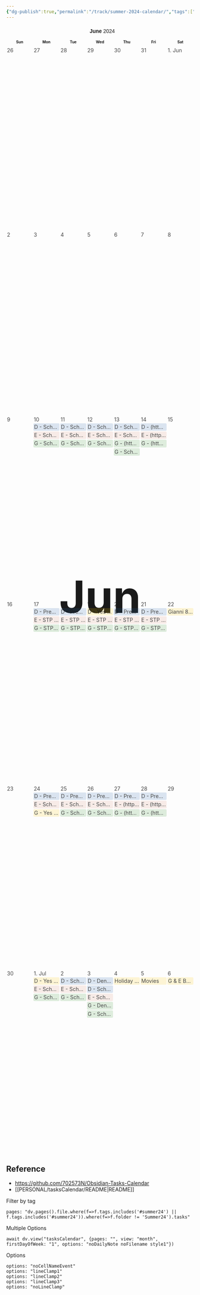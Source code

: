 ```yaml
---
{"dg-publish":true,"permalink":"/track/summer-2024-calendar/","tags":["tracking"],"noteIcon":"","created":"2024-06-10T07:12:00","updated":"2024-05-27 7:03:03 am"}
---
```


<style scope=" ">.tasksCalendar span {
	display: contents;
}
.tasksCalendar .buttons {
	cursor: default;
	width: 100%;
	height: 30px;
	display: flex;
	flex-wrap: nowrap;
	flex-direction: row;
	margin-bottom: 4px;
}
.tasksCalendar[view='list'] button.listView,
.tasksCalendar[view='week'] button.weekView,
.tasksCalendar[view='month'] button.monthView,
.tasksCalendar.filter button.filter {
	background: var(--background-modifier-active-hover);
}
body:not(.is-mobile) .tasksCalendar button.listView:hover,
body:not(.is-mobile) .tasksCalendar button.weekView:hover,
body:not(.is-mobile) .tasksCalendar button.monthView:hover,
body:not(.is-mobile) .tasksCalendar button.previous:hover,
body:not(.is-mobile) .tasksCalendar button.next:hover,
body:not(.is-mobile) .tasksCalendar button.current:hover,
body:not(.is-mobile) .tasksCalendar button.filter:hover,
body:not(.is-mobile) .tasksCalendar button.statistic:hover {
	background: var(--background-modifier-hover);
}
.tasksCalendar[view='list'] button.listView svg,
.tasksCalendar[view='month'] button.monthView svg,
.tasksCalendar[view='week'] button.weekView svg,
.tasksCalendar.filter button.filter svg {
	stroke: var(--icon-color-active) !important;
}
.tasksCalendar button {
	background-color: transparent;
	display: inline-flex;
	align-items: center;
	justify-content: center;
	cursor: pointer;
	border-radius: 5px;
	color: var(--icon-color);
	height: 30px;
	box-shadow: none;
	border: 1px solid var(--nav-item-background-active);
	font-weight: normal;
	font-size: 14px;
	background: var(--background-secondary);
	padding: 4px 6px;
	outline: none;
	user-select: none;
	white-space: nowrap;
	flex: 0;
}
.tasksCalendar button:nth-child(2),
.tasksCalendar button:nth-child(3),
.tasksCalendar button:nth-child(6) {
	border-top-right-radius: 0;
	border-bottom-right-radius: 0;
	border-right: 0.5px solid var(--nav-item-background-active);
	margin-right: 0;
}
.tasksCalendar button:nth-child(3),
.tasksCalendar button:nth-child(4),
.tasksCalendar button:nth-child(7) {
	border-top-left-radius: 0;
	border-bottom-left-radius: 0;
	border-left: 0.5px solid var(--nav-item-background-active);
	margin-left: 0;
}
.tasksCalendar .current {
	margin: 0 4px;
	display: inline;
	overflow: hidden;
	text-overflow: ellipsis;
	white-space: nowrap;
	flex: 1;
}
.tasksCalendar .current span:first-child {
	font-weight: bold;
	color: var(--icon-color);
}
.tasksCalendar .current span:last-child {
	font-weight: normal;
	color: var(--icon-color-active);
}
.tasksCalendar button:nth-child(1) {
	margin-right: 4px;
}
.tasksCalendar button:nth-child(8) {
	margin-left: 4px;
}
.tasksCalendar svg {
	height: var(--icon-size);
	width: var(--icon-size);
	stroke-width: var(--icon-stroke);
}
.tasksCalendar .statisticPopup,
.tasksCalendar .weekViewContext {
	display: none;
	border-radius: 5px;
	font-size: 10px;
	border: 1px solid var(--nav-item-background-active);
	position: absolute;
	height: auto;
	width: 150px;
	width: auto;
	background: var(--icon-color);
	margin: 0 !important;
	list-style: none;
	padding: 2px !important;
	z-index: 99;
	box-shadow: 0px 0px 10px 0px var(--nav-item-background-active);
	background: var(--background-secondary);
}
.tasksCalendar .statisticPopup {
	right: 0;
}
.tasksCalendar .weekViewContext {
	left: 65px;
}
.tasksCalendar .statisticPopup:before,
.tasksCalendar .weekViewContext:before {
	content: "";
	width: 0px;
	height: 0px;
	-webkit-transform:rotate(360deg);
	border-style: solid;
	border-width: 0 10px 10px 10px;
	border-color: transparent transparent var(--background-secondary) transparent;
	position: absolute;
}
.tasksCalendar .statisticPopup:before {
	top: -10px;
	right: 5px;
}
.tasksCalendar .weekViewContext:before {
	top: -10px;
	left: 5px;
}
.tasksCalendar .statisticPopup.active,
.tasksCalendar .weekViewContext.active {
	display: block;
}
.tasksCalendar .statisticPopup li,
.tasksCalendar .weekViewContext li {
	display: flex;
	flex-direction: row;
	flex-wrap: nowrap;
	align-items: center;
	height: auto;
	font-size: 14px;
	list-style: none;
	color: var(--text-normal);
	padding: 5px 10px;
	border-radius: 5px;
	cursor: pointer;
}
.tasksCalendar .statisticPopup li.active,
.tasksCalendar .weekViewContext li.active {
	background: var(--background-modifier-active-hover);
	color: var(--icon-color-active) !important;
}
body:not(.is-mobile) .tasksCalendar .statisticPopup li:not(.active):hover,
body:not(.is-mobile) .tasksCalendar .weekViewContext li:not(.active):hover {
	background: var(--background-modifier-hover);
}
.tasksCalendar .statisticPopup li.break,
.tasksCalendar .weekViewContext li.break {
	height: 1px !important;
	background: var(--nav-item-background-active);
	margin: 2px 5px !important;
	border-radius: 0 !important;
	padding: 0 !important;
}
.tasksCalendar .statisticPopup > div,
.tasksCalendar .weekViewContext > div {
	height: 13px;
	margin: auto 0;
}
.tasksCalendar button.statistic {
	position: relative;
}
.tasksCalendar button.statistic svg {
	stroke: var(--icon-color);
}
.tasksCalendar button.statistic[data-percentage="100"]:after {
	display: none !important;
}
.tasksCalendar button.statistic:after {
	content: attr(data-remaining);
	position: absolute;
	height: 14px;
	width: 14px;
	top: -8px;
	right: -8px;
	border-radius: 50%;
	text-align: center;
	line-height: 14px;
	font-size: 9px;
	font-weight: bold;
	border: 1px solid var(--nav-item-background-active);
	overflow: hidden;
	color: var(--icon-color);
	background: var(--background-secondary);
}
.tasksCalendar .weekViewContext .liIcon {
	display: grid !important;
	height: 18px;
	width: 18px;
	margin-right: 5px;
	padding: 2px;
}
.tasksCalendar .weekViewContext .liIcon .box {
	background: var(--icon-color);
	z-index: 1;
	display: grid;
	overflow: hidden;
	margin: 0.5px;
	border-radius: 1px;
}
.tasksCalendar .weekViewContext li.active .liIcon .box {
	background: var(--icon-color-active) !important;
}
.tasksCalendar .grid {
	overflow: hidden;
	cursor: default;
	width: 100%;
	height: 75vH;
}
.tasksCalendar .list {
	overflow-x: hidden;
	overflow-y: auto;
	cursor: default;
	width: 100%;
	height: 75vH;
}
.tasksCalendar .cell {
	z-index: 1;
	display: grid;
	grid-template-rows: auto 1fr;
	grid-template-columns: 1fr;
	overflow: hidden;
	margin: 1px 0;
}
.tasksCalendar .cellContent {
	overflow-x: hidden;
	overflow-y: auto;
	align-content: start;
	padding: 1px 0;
}
.tasksCalendar .cellContent::-webkit-scrollbar {
	display: none;
}
.tasksCalendar .cellName {
	display: block;
	font-weight: normal;
	padding: 0 2px;
	color: var(--text-normal);
	flex-shrink: 0;
	flex-grow: 0;
	white-space: nowrap;
	text-overflow: ellipsis;
	overflow: hidden;
	text-align: left;
	margin: 0;
	font-size: 14px;
	opacity: 0.8;
}
body:not(.is-mobile) .tasksCalendar .cellName:hover {
	opacity: 1;
}
.tasksCalendar .task {
	overflow: hidden;
	padding: 1px;
	background: var(--task-background);
	border-radius: 3px;
	overflow: hidden;
	margin: 1px 1px 2px 1px;
	font-size: 14px;
	opacity: 0.8;
	display: block;
}
body.theme-dark .tasksCalendar .task { color: var(--light-task-text-color); }
body.theme-light .tasksCalendar .task { color: var(--dark-task-text-color); }
body.theme-dark .tasksCalendar .task .note { color: var(--light-task-text-color); }
body.theme-light .tasksCalendar .task .note { color: var(--dark-task-text-color); }
body:not(.is-mobile) .tasksCalendar .task:hover {
	opacity: 1;
}
.tasksCalendar .task.hide {
	opacity: 0.2;
}
.tasksCalendar .task .inner {
	overflow: hidden;
	text-overflow: ellipsis;
	display: -webkit-box;
	-webkit-line-clamp: 1;
	-webkit-box-orient: vertical;
	text-decoration: none;
	word-break: break-all !important;
	-webkit-hyphens: none !important;
	line-height: 1.3;
	text-decoration: none !important;
	border-radius: 3px;
	overflow: hidden;
}
.tasksCalendar a {
	text-decoration: none !important;
}
.tasksCalendar .task .note {
	display: block;
	width: 100%;
	font-size: 9px;
	background: var(--task-background);
	padding: 1px;
	text-overflow: ellipsis;
	overflow: hidden;
	white-space: nowrap;
}
.tasksCalendar .task .icon {
	display: inline;
	width: 18px;
	height: 18px;
	text-align: center;
	margin-right: 3px;
}
.tasksCalendar .task .description {
	display: inline;
	padding: 1px;
}
.tasksCalendar .task .description:before {
	display: inline;
	content: attr(data-relative);
	margin-right: 3px;
	border-radius: 3px;
	margin-right: 3px;
	padding: 0 3px;
	font-size: 9px;
	vertical-align: middle;
}
.tasksCalendar .task.overdue .description:before {
	color: white;
	background: #ff443a;
}
.tasksCalendar .task:not(.overdue) .description:before {
	display: none;
	background: black;
	color: white;
}
.tasksCalendar .task.dailyNote .description:before,
.tasksCalendar .task.done .description:before,
.tasksCalendar .task.cancelled .description:before {
	display: none !important;
}
.tasksCalendar .task.cancelled .note,
.tasksCalendar .task.done .note {
	background: var(--nav-item-background-active) !important;
	color: var(--text-faint) !important;
}
.tasksCalendar .task.cancelled .description,
.tasksCalendar .task.done .description {
	text-decoration: line-through !important;
	color: var(--text-faint) !important;
}
.tasksCalendar .task.cancelled,
.tasksCalendar .task.done {
	background: none !important;
}
.tasksCalendar .task.overdue .inner {
	background: repeating-linear-gradient(45deg, var(--task-background), var(--task-background) 5px, transparent 5px, transparent 10px) !important;
}


/* Today & Weekends */
.tasksCalendar .cell.today .cellName {
	font-weight: bold;
	color: var(--text-normal);
	opacity: 1;
}
.tasksCalendar .cell[data-weekday="0"].today .cellName {
	font-weight: bold;
	color: var(--icon-color-active);
	opacity: 1;
}
.tasksCalendar[view='month'] .cell.today {
	background: var(--background-modifier-active-hover) !important;
	border: 1px solid hsla(var(--interactive-accent-hsl), 0.25) !important;
	border-radius: 5px;
}
.tasksCalendar[view='week'] .cell.today {
	background: var(--background-modifier-active-hover) !important;
	border: 1px solid hsla(var(--interactive-accent-hsl), 0.25) !important;
}
.tasksCalendar .cell[data-weekday="0"] .cellName,
.tasksCalendar .gridHead[data-weekday="0"] {
	color: var(--icon-color-active);
}


/* Month View */
.tasksCalendar[view='month'] .grid {
	display: grid;
	gap: 4px;
	grid-template-rows: 20px 1fr !important;
	grid-template-columns: 1fr !important;
}
.tasksCalendar[view='month'] .gridHeads {
	display: grid;
	grid-template-columns: 20px 1fr 1fr 1fr 1fr 1fr 1fr 1fr !important;
	width: 100%;
	height: 20px;
	border: 1px solid var(--nav-item-background-active);
	border-radius: 5px;
}
.tasksCalendar[view='month'] .gridHead {
	display: inline;
	box-sizing: border-box;
	overflow: hidden;
	text-align: center;
	font-weight: bold;
	text-overflow: ellipsis;
	white-space: nowrap;
	margin: 0;
	font-size: 14px;
	height: 20px;
	line-height: 20px;
	font-size: 10px;
}
.tasksCalendar[view='month'] .wrappers {
	display: grid;
	grid-template-rows: repeat(6, calc(100% / 6));
	grid-template-columns: 1fr !important;
	min-height: 0;
	height: calc(100% - 20px);
	gap: 4px 4px;
}
.tasksCalendar[view='month'] .wrappers,
.tasksCalendar[view='week'] .grid {
	position: relative;
}
.tasksCalendar[view='month'] .wrappers:before,
.tasksCalendar[view='week'] .grid:before,
.tasksCalendar[view='list'] .list:before {
	z-index: 0;
	position: absolute;
	top: 50%;
	left: 50%;
	transform: translate(-50%, -50%);
	font-size: 120px;
	font-weight: bold;
	color: var(--background-modifier-active-hover);
}
.tasksCalendar[view='month'] .wrappers:before,
.tasksCalendar[view='list'] .list:before {
	content: attr(data-month);
}
.tasksCalendar[view='week'] .grid:before {
	content: attr(data-week);
}
.tasksCalendar[view='month'] .wrapper {
	z-index: 1;
	display: grid;
	grid-template-rows: 1fr !important;
	grid-template-columns: 22px 1fr 1fr 1fr 1fr 1fr 1fr 1fr !important;
	width: 100%;
	height: 100%;
	border: 1px solid var(--nav-item-background-active);
	border-radius: 5px;
	overflow: hidden;
}
.tasksCalendar[view='month'] .wrapperButton {
	display: flex;
	writing-mode: vertical-lr;
	transform: rotate(180deg);
	background: none;
	text-align: center;
	align-items: center;
	justify-content: center;
	font-size: 10px;
	font-weight: normal;
	color: var(--text-normal);
	color: var(--icon-color-active);
	cursor: pointer;
	width: 100%;
	overflow: hidden;
	/* background: var(--background-primary); */
	background: var(--background-secondary);
}
.tasksCalendar[view='month'] .wrapperButton:hover {
	background: var(--background-modifier-hover);
}
.tasksCalendar[view='month'] .cell {
	margin: 0;
}
.tasksCalendar[view='month'] .prevMonth,
.tasksCalendar[view='month'] .nextMonth {
	background: var(--background-secondary);
}


/* Week view */
.tasksCalendar[view='week'] .grid {
	display: grid;
	gap: 2px 4px;
}
.tasksCalendar[view='week'] .cell {
	border: 1px solid var(--nav-item-background-active);
	border-radius: 5px;
	overflow: hidden;
}


/* List View */
.tasksCalendar[view='list'] .list {
	border: 1px solid var(--nav-item-background-active);
	border-radius: 5px;
}
.tasksCalendar[view='list'] .list .task,
.tasksCalendar[view='list'] .list .task.done,
.tasksCalendar[view='list'] .list .task .note,
.tasksCalendar[view='list'] .list .task.done .note{
	background: transparent !important;
}
.tasksCalendar[view='list'] .list .task .inner {
	display: flex !important;
	flex-direction: row;
	flex-wrap: nowrap;
	padding: 0 10px;
	white-space: nowrap;
}
.tasksCalendar[view='list'] .list .task .note {
	display: inline-block;
	width: 150px;
	flex-shrink: 0;
	flex-grow: 0;
}
.tasksCalendar[view='list'] .list .task .description {
	width: 100%;
	flex-shrink: 1;
	flex-grow: 1;
}
.tasksCalendar[view='list'] .list .task.done .note,
.tasksCalendar[view='list'] .list .task.done .description,
.tasksCalendar[view='list'] .list .task.cancelled .note,
.tasksCalendar[view='list'] .list .task.cancelled .description {
	color: var(--text-faint) !important;
}
.tasksCalendar[view='list'] .list .task .note,
.tasksCalendar[view='list'] .list .task .description {
	color: var(--task-color) !important;
	line-clamp: 0 !important;
	white-space: nowrap !important;
	text-overflow: ellipsis;
	overflow: hidden;
	font-size: 14px;
}
.tasksCalendar summary::marker,
.tasksCalendar summary::-webkit-details-marker {
	display: none !important;
	content: "" !important;
}
.tasksCalendar[view='list'] details.today {
	background: var(--background-modifier-active-hover);
	border: 1px solid hsla(var(--interactive-accent-hsl), 0.25);
}
.tasksCalendar[view='list'] details.today summary {
	font-weight: bold;
	background: none;
}
.tasksCalendar[view='list'] details.today .content {
	margin: 3px;
}
.tasksCalendar[view='list'] details {
	display: block;
	margin: 5px;
	border-radius: 5px;
	overflow: hidden;
	/*background: var(--background-secondary);*/
	border: 1px solid var(--nav-item-background-active);
}
.tasksCalendar[view='list'] summary {
	background: var(--background-secondary);
	padding: 0 10px;
	border-radius: 5px;
}
.tasksCalendar[view='list'] summary span.weekNr {
	font-size: 11px;
	color: var(--text-faint);
}


/* Style classes */
.tasksCalendar[view='week'].style1 .grid, .iconStyle1 { grid-template-columns: repeat(4, 1fr); grid-template-rows: repeat(6, 1fr); }
.tasksCalendar[view='week'].style1 .grid .cell:nth-child(1), .iconStyle1 .box:nth-child(1) { grid-area: 1 / 1 / 3 / 3; }
.tasksCalendar[view='week'].style1 .grid .cell:nth-child(2), .iconStyle1 .box:nth-child(2) { grid-area: 3 / 1 / 5 / 3; }
.tasksCalendar[view='week'].style1 .grid .cell:nth-child(3), .iconStyle1 .box:nth-child(3) { grid-area: 5 / 1 / 7 / 3; }
.tasksCalendar[view='week'].style1 .grid .cell:nth-child(4), .iconStyle1 .box:nth-child(4) { grid-area: 1 / 3 / 3 / 5; }
.tasksCalendar[view='week'].style1 .grid .cell:nth-child(5), .iconStyle1 .box:nth-child(5) { grid-area: 3 / 3 / 5 / 5; }
.tasksCalendar[view='week'].style1 .grid .cell:nth-child(6), .iconStyle1 .box:nth-child(6) { grid-area: 5 / 3 / 6 / 5; }
.tasksCalendar[view='week'].style1 .grid .cell:nth-child(7), .iconStyle1 .box:nth-child(7) { grid-area: 6 / 3 / 7 / 5; }
.tasksCalendar[view='week'].style2 .grid, .iconStyle2 { grid-template-columns: repeat(4, 1fr); grid-template-rows: repeat(6, 1fr); }
.tasksCalendar[view='week'].style2 .grid .cell:nth-child(1), .iconStyle2 .box:nth-child(1)  { grid-area: 1 / 1 / 3 / 3; }
.tasksCalendar[view='week'].style2 .grid .cell:nth-child(3), .iconStyle2 .box:nth-child(3)  { grid-area: 3 / 1 / 5 / 3; }
.tasksCalendar[view='week'].style2 .grid .cell:nth-child(5), .iconStyle2 .box:nth-child(5)  { grid-area: 5 / 1 / 7 / 3; }
.tasksCalendar[view='week'].style2 .grid .cell:nth-child(2), .iconStyle2 .box:nth-child(2)  { grid-area: 1 / 3 / 3 / 5; }
.tasksCalendar[view='week'].style2 .grid .cell:nth-child(4), .iconStyle2 .box:nth-child(4)  { grid-area: 3 / 3 / 5 / 5; }
.tasksCalendar[view='week'].style2 .grid .cell:nth-child(6), .iconStyle2 .box:nth-child(6)  { grid-area: 5 / 3 / 6 / 5; }
.tasksCalendar[view='week'].style2 .grid .cell:nth-child(7), .iconStyle2 .box:nth-child(7)  { grid-area: 6 / 3 / 7 / 5; }
.tasksCalendar[view='week'].style3 .grid, .iconStyle3 { grid-template-rows: 1fr 1fr 1fr 1fr 1fr 1fr 1fr; grid-template-columns: 1fr; }
.tasksCalendar[view='week'].style4 .grid, .iconStyle4 { grid-template-rows: 1fr; grid-template-columns: 1fr 1fr 1fr 1fr 1fr 1fr 1fr; }
.tasksCalendar[view='week'].style5 .grid, .iconStyle5 { grid-template-columns: repeat(2, 1fr); grid-template-rows: repeat(10, 1fr); }
.tasksCalendar[view='week'].style5 .grid .cell:nth-child(1), .iconStyle5 .box:nth-child(1) { grid-area: 1 / 1 / 3 / 2; }
.tasksCalendar[view='week'].style5 .grid .cell:nth-child(2), .iconStyle5 .box:nth-child(2) { grid-area: 3 / 1 / 5 / 2; }
.tasksCalendar[view='week'].style5 .grid .cell:nth-child(3), .iconStyle5 .box:nth-child(3) { grid-area: 5 / 1 / 7 / 2; }
.tasksCalendar[view='week'].style5 .grid .cell:nth-child(4), .iconStyle5 .box:nth-child(4) { grid-area: 7 / 1 / 9 / 2; }
.tasksCalendar[view='week'].style5 .grid .cell:nth-child(5), .iconStyle5 .box:nth-child(5) { grid-area: 9 / 1 / 11 / 2; }
.tasksCalendar[view='week'].style5 .grid .cell:nth-child(6), .iconStyle5 .box:nth-child(6) { grid-area: 1 / 2 / 6 / 3; }
.tasksCalendar[view='week'].style5 .grid .cell:nth-child(7), .iconStyle5 .box:nth-child(7) { grid-area: 6 / 2 / 11 / 3; }
.tasksCalendar[view='week'].style6 .grid, .iconStyle6 { grid-template-columns: repeat(3, 1fr); grid-template-rows: repeat(10, 1fr); }
.tasksCalendar[view='week'].style6 .grid .cell:nth-child(1), .iconStyle6 .box:nth-child(1) { grid-area: 1 / 1 / 3 / 3; }
.tasksCalendar[view='week'].style6 .grid .cell:nth-child(2), .iconStyle6 .box:nth-child(2) { grid-area: 3 / 1 / 5 / 3; }
.tasksCalendar[view='week'].style6 .grid .cell:nth-child(3), .iconStyle6 .box:nth-child(3) { grid-area: 5 / 1 / 7 / 3; }
.tasksCalendar[view='week'].style6 .grid .cell:nth-child(4), .iconStyle6 .box:nth-child(4) { grid-area: 7 / 1 / 9 / 3; }
.tasksCalendar[view='week'].style6 .grid .cell:nth-child(5), .iconStyle6 .box:nth-child(5) { grid-area: 9 / 1 / 11 / 3; }
.tasksCalendar[view='week'].style6 .grid .cell:nth-child(6), .iconStyle6 .box:nth-child(6) { grid-area: 1 / 3 / 6 / 4; }
.tasksCalendar[view='week'].style6 .grid .cell:nth-child(7), .iconStyle6 .box:nth-child(7) { grid-area: 6 / 3 / 11 / 4; }
.tasksCalendar[view='week'].style7 .grid, .iconStyle7 { grid-template-columns: repeat(2, 1fr); grid-template-rows: repeat(8, 1fr); }
.tasksCalendar[view='week'].style7 .grid .cell:nth-child(1), .iconStyle7 .box:nth-child(1) { grid-area: 1 / 1 / 3 / 2; }
.tasksCalendar[view='week'].style7 .grid .cell:nth-child(2), .iconStyle7 .box:nth-child(2) { grid-area: 3 / 1 / 5 / 2; }
.tasksCalendar[view='week'].style7 .grid .cell:nth-child(3), .iconStyle7 .box:nth-child(3) { grid-area: 5 / 1 / 7 / 2; }
.tasksCalendar[view='week'].style7 .grid .cell:nth-child(4), .iconStyle7 .box:nth-child(4) { grid-area: 7 / 1 / 9 / 2; }
.tasksCalendar[view='week'].style7 .grid .cell:nth-child(5), .iconStyle7 .box:nth-child(5) { grid-area: 1 / 2 / 3 / 3; } 
.tasksCalendar[view='week'].style7 .grid .cell:nth-child(6), .iconStyle7 .box:nth-child(6) { grid-area: 3 / 2 / 6 / 3; } 
.tasksCalendar[view='week'].style7 .grid .cell:nth-child(7), .iconStyle7 .box:nth-child(7) { grid-area: 6 / 2 / 9 / 3; } 
.tasksCalendar[view='week'].style8 .grid, .iconStyle8 { grid-template-columns: repeat(3, 1fr); grid-template-rows: repeat(5, 1fr); }
.tasksCalendar[view='week'].style8 .grid .cell:nth-child(1), .iconStyle8 .box:nth-child(1) { grid-area: 1 / 1 / 3 / 2; }
.tasksCalendar[view='week'].style8 .grid .cell:nth-child(2), .iconStyle8 .box:nth-child(2) { grid-area: 1 / 2 / 3 / 3; }
.tasksCalendar[view='week'].style8 .grid .cell:nth-child(3), .iconStyle8 .box:nth-child(3) { grid-area: 1 / 3 / 3 / 4; }
.tasksCalendar[view='week'].style8 .grid .cell:nth-child(4), .iconStyle8 .box:nth-child(4) { grid-area: 3 / 1 / 5 / 2; }
.tasksCalendar[view='week'].style8 .grid .cell:nth-child(5), .iconStyle8 .box:nth-child(5) { grid-area: 3 / 2 / 5 / 3; }
.tasksCalendar[view='week'].style8 .grid .cell:nth-child(6), .iconStyle8 .box:nth-child(6) { grid-area: 3 / 3 / 5 / 4; }
.tasksCalendar[view='week'].style8 .grid .cell:nth-child(7), .iconStyle8 .box:nth-child(7) { grid-area: 5 / 1 / 6 / 4; }
.tasksCalendar[view='week'].style9 .grid, .iconStyle9 { grid-template-columns: repeat(10, 1fr); grid-template-rows: repeat(3, 1fr); }
.tasksCalendar[view='week'].style9 .grid .cell:nth-child(1), .iconStyle9 .box:nth-child(1) { grid-area: 1 / 1 / 3 / 3; } 
.tasksCalendar[view='week'].style9 .grid .cell:nth-child(2), .iconStyle9 .box:nth-child(2) { grid-area: 1 / 3 / 3 / 5; } 
.tasksCalendar[view='week'].style9 .grid .cell:nth-child(3), .iconStyle9 .box:nth-child(3) { grid-area: 1 / 5 / 3 / 7; } 
.tasksCalendar[view='week'].style9 .grid .cell:nth-child(4), .iconStyle9 .box:nth-child(4) { grid-area: 1 / 7 / 3 / 9; } 
.tasksCalendar[view='week'].style9 .grid .cell:nth-child(5), .iconStyle9 .box:nth-child(5) { grid-area: 1 / 9 / 3 / 11; } 
.tasksCalendar[view='week'].style9 .grid .cell:nth-child(6), .iconStyle9 .box:nth-child(6) { grid-area: 3 / 1 / 4 / 6; } 
.tasksCalendar[view='week'].style9 .grid .cell:nth-child(7), .iconStyle9 .box:nth-child(7) { grid-area: 3 / 6 / 4 / 11; } 
.tasksCalendar[view='week'].style10 .grid, .iconStyle10 { grid-template-columns: repeat(10, 1fr); grid-template-rows: repeat(3, 1fr); }
.tasksCalendar[view='week'].style10 .grid .cell:nth-child(1), .iconStyle10 .box:nth-child(1) { grid-area: 1 / 1 / 4 / 3; } 
.tasksCalendar[view='week'].style10 .grid .cell:nth-child(2), .iconStyle10 .box:nth-child(2) { grid-area: 1 / 3 / 4 / 5; } 
.tasksCalendar[view='week'].style10 .grid .cell:nth-child(3), .iconStyle10 .box:nth-child(3) { grid-area: 1 / 5 / 4 / 7; } 
.tasksCalendar[view='week'].style10 .grid .cell:nth-child(4), .iconStyle10 .box:nth-child(4) { grid-area: 1 / 7 / 3 / 9; } 
.tasksCalendar[view='week'].style10 .grid .cell:nth-child(5), .iconStyle10 .box:nth-child(5) { grid-area: 1 / 9 / 3 / 11; } 
.tasksCalendar[view='week'].style10 .grid .cell:nth-child(6), .iconStyle10 .box:nth-child(6) { grid-area: 3 / 7 / 4 / 9; } 
.tasksCalendar[view='week'].style10 .grid .cell:nth-child(7), .iconStyle10 .box:nth-child(7) { grid-area: 3 / 9 / 4 / 11; } 
.tasksCalendar[view='week'].style11 .grid, .iconStyle11 { grid-template-rows: 1fr; grid-template-columns: 1fr 1fr 1fr 1fr 1fr; }
.tasksCalendar[view='week'].style11 .grid { height: 300px }
.tasksCalendar[view='week'].style11 .cell[data-weekday="0"], .iconStyle11 { display: none !important }
.tasksCalendar[view='week'].style11 .cell[data-weekday="6"], .iconStyle11 { display: none !important }

/* Options classes */
.tasksCalendar.noIcons .task .icon { display: none !important; }
.tasksCalendar:not(.noFilename) .task.noNoteIcon .icon { display: none !important; }
.tasksCalendar.noFilename .task .note { display: none !important; }
.tasksCalendar.filter .task.done, .tasksCalendar.filter .task.cancelled { display: none !important; }
.tasksCalendar.filter #statisticDone { pointer-events: none !important; color: var(--text-faint) !important; }
.tasksCalendar.noScheduled .task.scheduled { display: none !important; }
.tasksCalendar.noStart .task.start { display: none !important; }
.tasksCalendar.noDue .task.due { display: none !important; }
.tasksCalendar.noDone .task.done { display: none !important; }
.tasksCalendar.noProcess .task.process { display: none !important; }
.tasksCalendar.noRecurrence .task.recurrence { display: none !important; }
.tasksCalendar.noOverdue .task.overdue { display: none !important; }
.tasksCalendar.noDailyNote .task.dailyNote { display: none !important; }
.tasksCalendar.noCellNameEvent .cellName { pointer-events: none !important; }
.tasksCalendar.noLayer .grid .wrappers:before,
.tasksCalendar.noLayer .grid:before,
.tasksCalendar.noLayer .list:before { display: none !important;}
.tasksCalendar.focusDone .task { opacity: 0.25 !important; }
.tasksCalendar.focusDone .task.done { opacity: 1 !important; }
.tasksCalendar.focusDue .task { opacity: 0.25 !important; }
.tasksCalendar.focusDue .task.due { opacity: 1 !important; }
.tasksCalendar.focusOverdue .task { opacity: 0.25 !important; }
.tasksCalendar.focusOverdue .task.overdue { opacity: 1 !important; }
.tasksCalendar.focusStart .task { opacity: 0.25 !important; }
.tasksCalendar.focusStart .task.start { opacity: 1 !important; }
.tasksCalendar.focusScheduled .task { opacity: 0.25 !important; }
.tasksCalendar.focusScheduled .task.scheduled { opacity: 1 !important; }
.tasksCalendar.focusRecurrence .task { opacity: 0.25 !important; }
.tasksCalendar.focusRecurrence .task.recurrence { opacity: 1 !important; }
.tasksCalendar.focusDailyNote .task { opacity: 0.25 !important; }
.tasksCalendar.focusDailyNote .task.dailyNote { opacity: 1 !important; }
.tasksCalendar.mini { max-width: 500px !important; margin: 0 auto; }
.tasksCalendar.mini .grid { height: 400px !important; }
.tasksCalendar.mini .gridHead,
.tasksCalendar.mini .cellName,
.tasksCalendar.mini .task,
.tasksCalendar.mini .wrapperButton { font-size: 9px !important; }
.tasksCalendar.mini .wrappers:before,
.tasksCalendar.mini .grid:before { font-size: 70px !important; }
.tasksCalendar.mini .statisticPopup li,
.tasksCalendar.mini .weekViewContext li { font-size: 9px !important; }
.tasksCalendar.noWeekNr .wrapperButton { visibility: hidden !important; width: 0 !important; }
.tasksCalendar.noWeekNr .gridHead:first-child { visibility: hidden !important; width: 0 !important; }
.tasksCalendar.noWeekNr .wrapper { grid-template-columns: 0px 1fr 1fr 1fr 1fr 1fr 1fr 1fr !important; }
.tasksCalendar.noWeekNr .gridHeads { grid-template-columns: 0px 1fr 1fr 1fr 1fr 1fr 1fr 1fr !important; }
.tasksCalendar.noWeekNr .list .weekNr { display: none !important; }
.tasksCalendar.lineClamp1 .task .inner { -webkit-line-clamp: 1 !important; white-space: nowrap !important; }
.tasksCalendar.lineClamp2 .task .inner { -webkit-line-clamp: 2 !important; }
.tasksCalendar.lineClamp3 .task .inner { -webkit-line-clamp: 3 !important; }
.tasksCalendar.noLineClamp .task .inner { display: block !important; }
.tasksCalendar.noOverdueFlag .task .description:before { display: none !important; }

/* Mobile View */
body.is-mobile .tasksCalendar .gridHead, body.is-mobile .tasksCalendar .cellName, body.is-mobile .tasksCalendar .task { font-size: 9px; }
body.is-mobile .tasksCalendar[view='week']:not(.style4) .cellName,
body.is-mobile .tasksCalendar[view='week']:not(.style4) .task { font-size: 13px !important; }
body.is-mobile .tasksCalendar .statisticPopup li { font-size: 13px !important; }

/*# sourceURL=app://obsidian.md/PERSONAL/tasksCalendar/view.css */</style><div class="tasksCalendar style1 noWeekNr noIcons noFilename" id="tasksCalendar1716831247043" view="month" style="position:relative;-webkit-user-select:none!important"><span><div class="buttons"><span><button class="filter"><svg stroke-linejoin="round" stroke-linecap="round" stroke-width="2" stroke="currentColor" fill="none" viewBox="0 0 24 24" height="24" width="24" xmlns="http://www.w3.org/2000/svg"><polygon points="22 3 2 3 10 12.46 10 19 14 21 14 12.46 22 3"></polygon></svg></button><button title="List" class="listView"><svg stroke-linejoin="round" stroke-linecap="round" stroke-width="2" stroke="currentColor" fill="none" viewBox="0 0 24 24" height="24" width="24" xmlns="http://www.w3.org/2000/svg"><line y2="6" x2="21" y1="6" x1="8"></line><line y2="12" x2="21" y1="12" x1="8"></line><line y2="18" x2="21" y1="18" x1="8"></line><line y2="6" x2="3.01" y1="6" x1="3"></line><line y2="12" x2="3.01" y1="12" x1="3"></line><line y2="18" x2="3.01" y1="18" x1="3"></line></svg></button><button title="Month" class="monthView"><svg stroke-linejoin="round" stroke-linecap="round" stroke-width="2" stroke="currentColor" fill="none" viewBox="0 0 24 24" height="24" width="24" xmlns="http://www.w3.org/2000/svg"><rect ry="2" rx="2" height="18" width="18" y="4" x="3"></rect><line y2="6" x2="16" y1="2" x1="16"></line><line y2="6" x2="8" y1="2" x1="8"></line><line y2="10" x2="21" y1="10" x1="3"></line><path d="M8 14h.01"></path><path d="M12 14h.01"></path><path d="M16 14h.01"></path><path d="M8 18h.01"></path><path d="M12 18h.01"></path><path d="M16 18h.01"></path></svg></button><button title="Week" class="weekView"><svg stroke-linejoin="round" stroke-linecap="round" stroke-width="2" stroke="currentColor" fill="none" viewBox="0 0 24 24" height="24" width="24" xmlns="http://www.w3.org/2000/svg"><rect ry="2" rx="2" height="18" width="18" y="4" x="3"></rect><line y2="6" x2="16" y1="2" x1="16"></line><line y2="6" x2="8" y1="2" x1="8"></line><line y2="10" x2="21" y1="10" x1="3"></line><path d="M17 14h-6"></path><path d="M13 18H7"></path><path d="M7 14h.01"></path><path d="M17 18h.01"></path></svg></button><button class="current"><span>June</span><span> 2024</span></button><button class="previous"><svg stroke-linejoin="round" stroke-linecap="round" stroke-width="2" stroke="currentColor" fill="none" viewBox="0 0 24 24" height="24" width="24" xmlns="http://www.w3.org/2000/svg"><line y2="12" x2="5" y1="12" x1="19"></line><polyline points="12 19 5 12 12 5"></polyline></svg></button><button class="next"><svg stroke-linejoin="round" stroke-linecap="round" stroke-width="2" stroke="currentColor" fill="none" viewBox="0 0 24 24" height="24" width="24" xmlns="http://www.w3.org/2000/svg"><line y2="12" x2="19" y1="12" x1="5"></line><polyline points="12 5 19 12 12 19"></polyline></svg></button><button class="statistic" data-percentage="100" data-remaining="0"><svg xmlns="http://www.w3.org/2000/svg" width="24" height="24" viewBox="0 0 24 24" fill="none" stroke="currentColor" stroke-width="2" stroke-linecap="round" stroke-linejoin="round"><path d="M21 10V6a2 2 0 0 0-2-2H5a2 2 0 0 0-2 2v14c0 1.1.9 2 2 2h7"></path><path d="M16 2v4"></path><path d="M8 2v4"></path><path d="M3 10h18"></path><path d="M21.29 14.7a2.43 2.43 0 0 0-2.65-.52c-.3.12-.57.3-.8.53l-.34.34-.35-.34a2.43 2.43 0 0 0-2.65-.53c-.3.12-.56.3-.79.53-.95.94-1 2.53.2 3.74L17.5 22l3.6-3.55c1.2-1.21 1.14-2.8.19-3.74Z"></path></svg></button></span></div><ul class="statisticPopup"><span><li data-group="done" id="statisticDone">✅ Done: 0/0</li><li data-group="due" id="statisticDue">📅 Due: 0</li><li data-group="overdue" id="statisticOverdue">⚠️ Overdue: 0</li><li class="break"></li><li data-group="start" id="statisticStart">🛫 Start: 47</li><li data-group="scheduled" id="statisticScheduled">⏳ Scheduled: 0</li><li data-group="recurrence" id="statisticRecurrence">🔁 Recurrence: 0</li><li class="break"></li><li data-group="dailyNote" id="statisticDailyNote">📄 Daily Notes: 0</li></span></ul><ul class="weekViewContext"><span><li data-style="style1" class="active"><div class="liIcon iconStyle1"><div class="box"></div><div class="box"></div><div class="box"></div><div class="box"></div><div class="box"></div><div class="box"></div><div class="box"></div></div>Style 1</li><li data-style="style2"><div class="liIcon iconStyle2"><div class="box"></div><div class="box"></div><div class="box"></div><div class="box"></div><div class="box"></div><div class="box"></div><div class="box"></div></div>Style 2</li><li data-style="style3"><div class="liIcon iconStyle3"><div class="box"></div><div class="box"></div><div class="box"></div><div class="box"></div><div class="box"></div><div class="box"></div><div class="box"></div></div>Style 3</li><li data-style="style4"><div class="liIcon iconStyle4"><div class="box"></div><div class="box"></div><div class="box"></div><div class="box"></div><div class="box"></div><div class="box"></div><div class="box"></div></div>Style 4</li><li data-style="style5"><div class="liIcon iconStyle5"><div class="box"></div><div class="box"></div><div class="box"></div><div class="box"></div><div class="box"></div><div class="box"></div><div class="box"></div></div>Style 5</li><li data-style="style6"><div class="liIcon iconStyle6"><div class="box"></div><div class="box"></div><div class="box"></div><div class="box"></div><div class="box"></div><div class="box"></div><div class="box"></div></div>Style 6</li><li data-style="style7"><div class="liIcon iconStyle7"><div class="box"></div><div class="box"></div><div class="box"></div><div class="box"></div><div class="box"></div><div class="box"></div><div class="box"></div></div>Style 7</li><li data-style="style8"><div class="liIcon iconStyle8"><div class="box"></div><div class="box"></div><div class="box"></div><div class="box"></div><div class="box"></div><div class="box"></div><div class="box"></div></div>Style 8</li><li data-style="style9"><div class="liIcon iconStyle9"><div class="box"></div><div class="box"></div><div class="box"></div><div class="box"></div><div class="box"></div><div class="box"></div><div class="box"></div></div>Style 9</li><li data-style="style10"><div class="liIcon iconStyle10"><div class="box"></div><div class="box"></div><div class="box"></div><div class="box"></div><div class="box"></div><div class="box"></div><div class="box"></div></div>Style 10</li><li data-style="style11"><div class="liIcon iconStyle11"><div class="box"></div><div class="box"></div><div class="box"></div><div class="box"></div><div class="box"></div><div class="box"></div><div class="box"></div></div>Style 11</li></span></ul><div class="grid"><span><div class="gridHeads"><div class="gridHead"></div><div data-weekday="0" class="gridHead">Sun</div><div data-weekday="1" class="gridHead">Mon</div><div data-weekday="2" class="gridHead">Tue</div><div data-weekday="3" class="gridHead">Wed</div><div data-weekday="4" class="gridHead">Thu</div><div data-weekday="5" class="gridHead">Fri</div><div data-weekday="6" class="gridHead">Sat</div></div><div data-month="Jun" class="wrappers"><div class="wrapper"><div data-year="2024" data-week="22" class="wrapperButton">W22</div><div data-weekday="0" class="cell prevMonth"><a href="2024-05-26" class="internal-link cellName" target="_blank" rel="noopener">26</a><div class="cellContent"></div></div><div data-weekday="1" class="cell prevMonth"><a href="2024-05-27" class="internal-link cellName" target="_blank" rel="noopener">27</a><div class="cellContent"></div></div><div data-weekday="2" class="cell prevMonth"><a href="2024-05-28" class="internal-link cellName" target="_blank" rel="noopener">28</a><div class="cellContent"></div></div><div data-weekday="3" class="cell prevMonth"><a href="2024-05-29" class="internal-link cellName" target="_blank" rel="noopener">29</a><div class="cellContent"></div></div><div data-weekday="4" class="cell prevMonth"><a href="2024-05-30" class="internal-link cellName" target="_blank" rel="noopener">30</a><div class="cellContent"></div></div><div data-weekday="5" class="cell prevMonth"><a href="2024-05-31" class="internal-link cellName" target="_blank" rel="noopener">31</a><div class="cellContent"></div></div><div data-weekday="6" class="cell currentMonth newMonth"><a href="2024-06-01" class="internal-link cellName" target="_blank" rel="noopener">1. Jun</a><div class="cellContent"></div></div></div><div class="wrapper"><div data-year="2024" data-week="23" class="wrapperButton">W23</div><div data-weekday="0" class="cell currentMonth"><a href="2024-06-02" class="internal-link cellName" target="_blank" rel="noopener">2</a><div class="cellContent"></div></div><div data-weekday="1" class="cell currentMonth"><a href="2024-06-03" class="internal-link cellName" target="_blank" rel="noopener">3</a><div class="cellContent"></div></div><div data-weekday="2" class="cell currentMonth"><a href="2024-06-04" class="internal-link cellName" target="_blank" rel="noopener">4</a><div class="cellContent"></div></div><div data-weekday="3" class="cell currentMonth"><a href="2024-06-05" class="internal-link cellName" target="_blank" rel="noopener">5</a><div class="cellContent"></div></div><div data-weekday="4" class="cell currentMonth"><a href="2024-06-06" class="internal-link cellName" target="_blank" rel="noopener">6</a><div class="cellContent"></div></div><div data-weekday="5" class="cell currentMonth"><a href="2024-06-07" class="internal-link cellName" target="_blank" rel="noopener">7</a><div class="cellContent"></div></div><div data-weekday="6" class="cell currentMonth"><a href="2024-06-08" class="internal-link cellName" target="_blank" rel="noopener">8</a><div class="cellContent"></div></div></div><div class="wrapper"><div data-year="2024" data-week="24" class="wrapperButton">W24</div><div data-weekday="0" class="cell currentMonth"><a href="2024-06-09" class="internal-link cellName" target="_blank" rel="noopener">9</a><div class="cellContent"></div></div><div data-weekday="1" class="cell currentMonth"><a href="2024-06-10" class="internal-link cellName" target="_blank" rel="noopener">10</a><div class="cellContent"><a href="PERSONAL/tasksCalendar/Summer24/Nico Summer 2024.md" class="internal-link" target="_blank" rel="noopener"><div title="&quot;🤌🏻&quot;&nbsp;Nico Summer 2024: D - School Work" style="--task-background:#2364aa33;--task-color:#2364aa;--dark-task-text-color:#ffffff;--light-task-text-color:#ffffff" class="task start"><div class="inner"><div class="note">"🤌🏻"&nbsp;Nico Summer 2024</div><div class="icon">🛫</div><div data-relative="" class="description">D - School Work </div></div></div></a><a href="PERSONAL/tasksCalendar/Summer24/Ella - Summer 2024.md" class="internal-link" target="_blank" rel="noopener"><div title="&quot;🪁&quot;&nbsp;Ella - Summer 2024: E - School Work" style="--task-background:#d78a7633;--task-color:#d78a76;--dark-task-text-color:#ffffff;--light-task-text-color:#ffffff" class="task start"><div class="inner"><div class="note">"🪁"&nbsp;Ella - Summer 2024</div><div class="icon">🛫</div><div data-relative="" class="description">E - School Work </div></div></div></a><a href="PERSONAL/tasksCalendar/Summer24/Gianluca - Summer 2024.md" class="internal-link" target="_blank" rel="noopener"><div title="&quot;🎯&quot;&nbsp;Gianluca - Summer 2024: G - School Work" style="--task-background:#37963433;--task-color:#379634;--dark-task-text-color:#ffffff;--light-task-text-color:#ffffff" class="task start"><div class="inner"><div class="note">"🎯"&nbsp;Gianluca - Summer 2024</div><div class="icon">🛫</div><div data-relative="" class="description">G - School Work </div></div></div></a></div></div><div data-weekday="2" class="cell currentMonth"><a href="2024-06-11" class="internal-link cellName" target="_blank" rel="noopener">11</a><div class="cellContent"><a href="PERSONAL/tasksCalendar/Summer24/Nico Summer 2024.md" class="internal-link" target="_blank" rel="noopener"><div title="&quot;🤌🏻&quot;&nbsp;Nico Summer 2024: D - School Work" style="--task-background:#2364aa33;--task-color:#2364aa;--dark-task-text-color:#ffffff;--light-task-text-color:#ffffff" class="task start"><div class="inner"><div class="note">"🤌🏻"&nbsp;Nico Summer 2024</div><div class="icon">🛫</div><div data-relative="" class="description">D - School Work </div></div></div></a><a href="PERSONAL/tasksCalendar/Summer24/Ella - Summer 2024.md" class="internal-link" target="_blank" rel="noopener"><div title="&quot;🪁&quot;&nbsp;Ella - Summer 2024: E - School Work" style="--task-background:#d78a7633;--task-color:#d78a76;--dark-task-text-color:#ffffff;--light-task-text-color:#ffffff" class="task start"><div class="inner"><div class="note">"🪁"&nbsp;Ella - Summer 2024</div><div class="icon">🛫</div><div data-relative="" class="description">E - School Work </div></div></div></a><a href="PERSONAL/tasksCalendar/Summer24/Gianluca - Summer 2024.md" class="internal-link" target="_blank" rel="noopener"><div title="&quot;🎯&quot;&nbsp;Gianluca - Summer 2024: G - School Work" style="--task-background:#37963433;--task-color:#379634;--dark-task-text-color:#ffffff;--light-task-text-color:#ffffff" class="task start"><div class="inner"><div class="note">"🎯"&nbsp;Gianluca - Summer 2024</div><div class="icon">🛫</div><div data-relative="" class="description">G - School Work </div></div></div></a></div></div><div data-weekday="3" class="cell currentMonth"><a href="2024-06-12" class="internal-link cellName" target="_blank" rel="noopener">12</a><div class="cellContent"><a href="PERSONAL/tasksCalendar/Summer24/Nico Summer 2024.md" class="internal-link" target="_blank" rel="noopener"><div title="&quot;🤌🏻&quot;&nbsp;Nico Summer 2024: D - School Work" style="--task-background:#2364aa33;--task-color:#2364aa;--dark-task-text-color:#ffffff;--light-task-text-color:#ffffff" class="task start"><div class="inner"><div class="note">"🤌🏻"&nbsp;Nico Summer 2024</div><div class="icon">🛫</div><div data-relative="" class="description">D - School Work </div></div></div></a><a href="PERSONAL/tasksCalendar/Summer24/Ella - Summer 2024.md" class="internal-link" target="_blank" rel="noopener"><div title="&quot;🪁&quot;&nbsp;Ella - Summer 2024: E - School Work" style="--task-background:#d78a7633;--task-color:#d78a76;--dark-task-text-color:#ffffff;--light-task-text-color:#ffffff" class="task start"><div class="inner"><div class="note">"🪁"&nbsp;Ella - Summer 2024</div><div class="icon">🛫</div><div data-relative="" class="description">E - School Work </div></div></div></a><a href="PERSONAL/tasksCalendar/Summer24/Gianluca - Summer 2024.md" class="internal-link" target="_blank" rel="noopener"><div title="&quot;🎯&quot;&nbsp;Gianluca - Summer 2024: G - School Work" style="--task-background:#37963433;--task-color:#379634;--dark-task-text-color:#ffffff;--light-task-text-color:#ffffff" class="task start"><div class="inner"><div class="note">"🎯"&nbsp;Gianluca - Summer 2024</div><div class="icon">🛫</div><div data-relative="" class="description">G - School Work </div></div></div></a></div></div><div data-weekday="4" class="cell currentMonth"><a href="2024-06-13" class="internal-link cellName" target="_blank" rel="noopener">13</a><div class="cellContent"><a href="PERSONAL/tasksCalendar/Summer24/Nico Summer 2024.md" class="internal-link" target="_blank" rel="noopener"><div title="&quot;🤌🏻&quot;&nbsp;Nico Summer 2024: D - School Work" style="--task-background:#2364aa33;--task-color:#2364aa;--dark-task-text-color:#ffffff;--light-task-text-color:#ffffff" class="task start"><div class="inner"><div class="note">"🤌🏻"&nbsp;Nico Summer 2024</div><div class="icon">🛫</div><div data-relative="" class="description">D - School Work</div></div></div></a><a href="PERSONAL/tasksCalendar/Summer24/Ella - Summer 2024.md" class="internal-link" target="_blank" rel="noopener"><div title="&quot;🪁&quot;&nbsp;Ella - Summer 2024: E - School Work" style="--task-background:#d78a7633;--task-color:#d78a76;--dark-task-text-color:#ffffff;--light-task-text-color:#ffffff" class="task start"><div class="inner"><div class="note">"🪁"&nbsp;Ella - Summer 2024</div><div class="icon">🛫</div><div data-relative="" class="description">E - School Work </div></div></div></a><a href="PERSONAL/tasksCalendar/Summer24/Gianluca - Summer 2024.md" class="internal-link" target="_blank" rel="noopener"><div title="&quot;🎯&quot;&nbsp;Gianluca - Summer 2024: G - (https://projects.raspberrypi.org/en/collections/scratch)" style="--task-background:#37963433;--task-color:#379634;--dark-task-text-color:#ffffff;--light-task-text-color:#ffffff" class="task start"><div class="inner"><div class="note">"🎯"&nbsp;Gianluca - Summer 2024</div><div class="icon">🛫</div><div data-relative="" class="description">G - (https://projects.raspberrypi.org/en/collections/scratch) </div></div></div></a><a href="PERSONAL/tasksCalendar/Summer24/Gianluca - Summer 2024.md" class="internal-link" target="_blank" rel="noopener"><div title="&quot;🎯&quot;&nbsp;Gianluca - Summer 2024: G - School Work" style="--task-background:#37963433;--task-color:#379634;--dark-task-text-color:#ffffff;--light-task-text-color:#ffffff" class="task start"><div class="inner"><div class="note">"🎯"&nbsp;Gianluca - Summer 2024</div><div class="icon">🛫</div><div data-relative="" class="description">G - School Work </div></div></div></a></div></div><div data-weekday="5" class="cell currentMonth"><a href="2024-06-14" class="internal-link cellName" target="_blank" rel="noopener">14</a><div class="cellContent"><a href="PERSONAL/tasksCalendar/Summer24/Nico Summer 2024.md" class="internal-link" target="_blank" rel="noopener"><div title="&quot;🤌🏻&quot;&nbsp;Nico Summer 2024: D - (https://projects.raspberrypi.org/en/collections/html_and_css)" style="--task-background:#2364aa33;--task-color:#2364aa;--dark-task-text-color:#ffffff;--light-task-text-color:#ffffff" class="task start"><div class="inner"><div class="note">"🤌🏻"&nbsp;Nico Summer 2024</div><div class="icon">🛫</div><div data-relative="" class="description">D - (https://projects.raspberrypi.org/en/collections/html_and_css) </div></div></div></a><a href="PERSONAL/tasksCalendar/Summer24/Ella - Summer 2024.md" class="internal-link" target="_blank" rel="noopener"><div title="&quot;🪁&quot;&nbsp;Ella - Summer 2024: E - (https://codeclubworld.org/launch/new)" style="--task-background:#d78a7633;--task-color:#d78a76;--dark-task-text-color:#ffffff;--light-task-text-color:#ffffff" class="task start"><div class="inner"><div class="note">"🪁"&nbsp;Ella - Summer 2024</div><div class="icon">🛫</div><div data-relative="" class="description">E - (https://codeclubworld.org/launch/new) </div></div></div></a><a href="PERSONAL/tasksCalendar/Summer24/Gianluca - Summer 2024.md" class="internal-link" target="_blank" rel="noopener"><div title="&quot;🎯&quot;&nbsp;Gianluca - Summer 2024: G - (https://codeclubworld.org/launch/new)" style="--task-background:#37963433;--task-color:#379634;--dark-task-text-color:#ffffff;--light-task-text-color:#ffffff" class="task start"><div class="inner"><div class="note">"🎯"&nbsp;Gianluca - Summer 2024</div><div class="icon">🛫</div><div data-relative="" class="description">G - (https://codeclubworld.org/launch/new) </div></div></div></a></div></div><div data-weekday="6" class="cell currentMonth"><a href="2024-06-15" class="internal-link cellName" target="_blank" rel="noopener">15</a><div class="cellContent"></div></div></div><div class="wrapper"><div data-year="2024" data-week="25" class="wrapperButton">W25</div><div data-weekday="0" class="cell currentMonth"><a href="2024-06-16" class="internal-link cellName" target="_blank" rel="noopener">16</a><div class="cellContent"></div></div><div data-weekday="1" class="cell currentMonth"><a href="2024-06-17" class="internal-link cellName" target="_blank" rel="noopener">17</a><div class="cellContent"><a href="PERSONAL/tasksCalendar/Summer24/Nico Summer 2024.md" class="internal-link" target="_blank" rel="noopener"><div title="&quot;🤌🏻&quot;&nbsp;Nico Summer 2024: D - Prep Golf Camp (1)" style="--task-background:#2364aa33;--task-color:#2364aa;--dark-task-text-color:#ffffff;--light-task-text-color:#ffffff" class="task start"><div class="inner"><div class="note">"🤌🏻"&nbsp;Nico Summer 2024</div><div class="icon">🛫</div><div data-relative="" class="description">D - Prep Golf Camp (1) </div></div></div></a><a href="PERSONAL/tasksCalendar/Summer24/Ella - Summer 2024.md" class="internal-link" target="_blank" rel="noopener"><div title="&quot;🪁&quot;&nbsp;Ella - Summer 2024: E - STP Camp" style="--task-background:#d78a7633;--task-color:#d78a76;--dark-task-text-color:#ffffff;--light-task-text-color:#ffffff" class="task start"><div class="inner"><div class="note">"🪁"&nbsp;Ella - Summer 2024</div><div class="icon">🛫</div><div data-relative="" class="description">E - STP Camp </div></div></div></a><a href="PERSONAL/tasksCalendar/Summer24/Gianluca - Summer 2024.md" class="internal-link" target="_blank" rel="noopener"><div title="&quot;🎯&quot;&nbsp;Gianluca - Summer 2024: G - STP Camp" style="--task-background:#37963433;--task-color:#379634;--dark-task-text-color:#ffffff;--light-task-text-color:#ffffff" class="task start"><div class="inner"><div class="note">"🎯"&nbsp;Gianluca - Summer 2024</div><div class="icon">🛫</div><div data-relative="" class="description">G - STP Camp </div></div></div></a></div></div><div data-weekday="2" class="cell currentMonth"><a href="2024-06-18" class="internal-link cellName" target="_blank" rel="noopener">18</a><div class="cellContent"><a href="PERSONAL/tasksCalendar/Summer24/Nico Summer 2024.md" class="internal-link" target="_blank" rel="noopener"><div title="&quot;🤌🏻&quot;&nbsp;Nico Summer 2024: D - Prep Golf Camp (1)" style="--task-background:#2364aa33;--task-color:#2364aa;--dark-task-text-color:#ffffff;--light-task-text-color:#ffffff" class="task start"><div class="inner"><div class="note">"🤌🏻"&nbsp;Nico Summer 2024</div><div class="icon">🛫</div><div data-relative="" class="description">D - Prep Golf Camp (1) </div></div></div></a><a href="PERSONAL/tasksCalendar/Summer24/Ella - Summer 2024.md" class="internal-link" target="_blank" rel="noopener"><div title="&quot;🪁&quot;&nbsp;Ella - Summer 2024: E - STP Camp" style="--task-background:#d78a7633;--task-color:#d78a76;--dark-task-text-color:#ffffff;--light-task-text-color:#ffffff" class="task start"><div class="inner"><div class="note">"🪁"&nbsp;Ella - Summer 2024</div><div class="icon">🛫</div><div data-relative="" class="description">E - STP Camp </div></div></div></a><a href="PERSONAL/tasksCalendar/Summer24/Gianluca - Summer 2024.md" class="internal-link" target="_blank" rel="noopener"><div title="&quot;🎯&quot;&nbsp;Gianluca - Summer 2024: G - STP Camp" style="--task-background:#37963433;--task-color:#379634;--dark-task-text-color:#ffffff;--light-task-text-color:#ffffff" class="task start"><div class="inner"><div class="note">"🎯"&nbsp;Gianluca - Summer 2024</div><div class="icon">🛫</div><div data-relative="" class="description">G - STP Camp </div></div></div></a></div></div><div data-weekday="3" class="cell currentMonth"><a href="2024-06-19" class="internal-link cellName" target="_blank" rel="noopener">19</a><div class="cellContent"><a href="PERSONAL/tasksCalendar/Summer24/Summer 2024.md" class="internal-link" target="_blank" rel="noopener"><div title="&quot;📷&quot;&nbsp;Summer 2024: D - Yes Day with Mommy" style="--task-background:#fec60133;--task-color:#fec601;--dark-task-text-color:#ffffff;--light-task-text-color:#ffffff" class="task start"><div class="inner"><div class="note">"📷"&nbsp;Summer 2024</div><div class="icon">🛫</div><div data-relative="" class="description">D - Yes Day with Mommy </div></div></div></a><a href="PERSONAL/tasksCalendar/Summer24/Ella - Summer 2024.md" class="internal-link" target="_blank" rel="noopener"><div title="&quot;🪁&quot;&nbsp;Ella - Summer 2024: E - STP Camp" style="--task-background:#d78a7633;--task-color:#d78a76;--dark-task-text-color:#ffffff;--light-task-text-color:#ffffff" class="task start"><div class="inner"><div class="note">"🪁"&nbsp;Ella - Summer 2024</div><div class="icon">🛫</div><div data-relative="" class="description">E - STP Camp </div></div></div></a><a href="PERSONAL/tasksCalendar/Summer24/Gianluca - Summer 2024.md" class="internal-link" target="_blank" rel="noopener"><div title="&quot;🎯&quot;&nbsp;Gianluca - Summer 2024: G - STP Camp" style="--task-background:#37963433;--task-color:#379634;--dark-task-text-color:#ffffff;--light-task-text-color:#ffffff" class="task start"><div class="inner"><div class="note">"🎯"&nbsp;Gianluca - Summer 2024</div><div class="icon">🛫</div><div data-relative="" class="description">G - STP Camp </div></div></div></a></div></div><div data-weekday="4" class="cell currentMonth"><a href="2024-06-20" class="internal-link cellName" target="_blank" rel="noopener">20</a><div class="cellContent"><a href="PERSONAL/tasksCalendar/Summer24/Nico Summer 2024.md" class="internal-link" target="_blank" rel="noopener"><div title="&quot;🤌🏻&quot;&nbsp;Nico Summer 2024: D - Prep Golf Camp (1)" style="--task-background:#2364aa33;--task-color:#2364aa;--dark-task-text-color:#ffffff;--light-task-text-color:#ffffff" class="task start"><div class="inner"><div class="note">"🤌🏻"&nbsp;Nico Summer 2024</div><div class="icon">🛫</div><div data-relative="" class="description">D - Prep Golf Camp (1) </div></div></div></a><a href="PERSONAL/tasksCalendar/Summer24/Ella - Summer 2024.md" class="internal-link" target="_blank" rel="noopener"><div title="&quot;🪁&quot;&nbsp;Ella - Summer 2024: E - STP Camp" style="--task-background:#d78a7633;--task-color:#d78a76;--dark-task-text-color:#ffffff;--light-task-text-color:#ffffff" class="task start"><div class="inner"><div class="note">"🪁"&nbsp;Ella - Summer 2024</div><div class="icon">🛫</div><div data-relative="" class="description">E - STP Camp </div></div></div></a><a href="PERSONAL/tasksCalendar/Summer24/Gianluca - Summer 2024.md" class="internal-link" target="_blank" rel="noopener"><div title="&quot;🎯&quot;&nbsp;Gianluca - Summer 2024: G - STP Camp" style="--task-background:#37963433;--task-color:#379634;--dark-task-text-color:#ffffff;--light-task-text-color:#ffffff" class="task start"><div class="inner"><div class="note">"🎯"&nbsp;Gianluca - Summer 2024</div><div class="icon">🛫</div><div data-relative="" class="description">G - STP Camp </div></div></div></a></div></div><div data-weekday="5" class="cell currentMonth"><a href="2024-06-21" class="internal-link cellName" target="_blank" rel="noopener">21</a><div class="cellContent"><a href="PERSONAL/tasksCalendar/Summer24/Nico Summer 2024.md" class="internal-link" target="_blank" rel="noopener"><div title="&quot;🤌🏻&quot;&nbsp;Nico Summer 2024: D - Prep Golf Camp (1)" style="--task-background:#2364aa33;--task-color:#2364aa;--dark-task-text-color:#ffffff;--light-task-text-color:#ffffff" class="task start"><div class="inner"><div class="note">"🤌🏻"&nbsp;Nico Summer 2024</div><div class="icon">🛫</div><div data-relative="" class="description">D - Prep Golf Camp (1) </div></div></div></a><a href="PERSONAL/tasksCalendar/Summer24/Ella - Summer 2024.md" class="internal-link" target="_blank" rel="noopener"><div title="&quot;🪁&quot;&nbsp;Ella - Summer 2024: E - STP Camp" style="--task-background:#d78a7633;--task-color:#d78a76;--dark-task-text-color:#ffffff;--light-task-text-color:#ffffff" class="task start"><div class="inner"><div class="note">"🪁"&nbsp;Ella - Summer 2024</div><div class="icon">🛫</div><div data-relative="" class="description">E - STP Camp </div></div></div></a><a href="PERSONAL/tasksCalendar/Summer24/Gianluca - Summer 2024.md" class="internal-link" target="_blank" rel="noopener"><div title="&quot;🎯&quot;&nbsp;Gianluca - Summer 2024: G - STP Camp" style="--task-background:#37963433;--task-color:#379634;--dark-task-text-color:#ffffff;--light-task-text-color:#ffffff" class="task start"><div class="inner"><div class="note">"🎯"&nbsp;Gianluca - Summer 2024</div><div class="icon">🛫</div><div data-relative="" class="description">G - STP Camp </div></div></div></a></div></div><div data-weekday="6" class="cell currentMonth"><a href="2024-06-22" class="internal-link cellName" target="_blank" rel="noopener">22</a><div class="cellContent"><a href="PERSONAL/tasksCalendar/Summer24/Summer 2024.md" class="internal-link" target="_blank" rel="noopener"><div title="&quot;📷&quot;&nbsp;Summer 2024: Gianni 8th Grade Grad Party" style="--task-background:#fec60133;--task-color:#fec601;--dark-task-text-color:#ffffff;--light-task-text-color:#ffffff" class="task start"><div class="inner"><div class="note">"📷"&nbsp;Summer 2024</div><div class="icon">🛫</div><div data-relative="" class="description">Gianni 8th Grade Grad Party </div></div></div></a></div></div></div><div class="wrapper"><div data-year="2024" data-week="26" class="wrapperButton">W26</div><div data-weekday="0" class="cell currentMonth"><a href="2024-06-23" class="internal-link cellName" target="_blank" rel="noopener">23</a><div class="cellContent"></div></div><div data-weekday="1" class="cell currentMonth"><a href="2024-06-24" class="internal-link cellName" target="_blank" rel="noopener">24</a><div class="cellContent"><a href="PERSONAL/tasksCalendar/Summer24/Nico Summer 2024.md" class="internal-link" target="_blank" rel="noopener"><div title="&quot;🤌🏻&quot;&nbsp;Nico Summer 2024: D - Prep Golf Camp (2)" style="--task-background:#2364aa33;--task-color:#2364aa;--dark-task-text-color:#ffffff;--light-task-text-color:#ffffff" class="task start"><div class="inner"><div class="note">"🤌🏻"&nbsp;Nico Summer 2024</div><div class="icon">🛫</div><div data-relative="" class="description">D - Prep Golf Camp (2) </div></div></div></a><a href="PERSONAL/tasksCalendar/Summer24/Ella - Summer 2024.md" class="internal-link" target="_blank" rel="noopener"><div title="&quot;🪁&quot;&nbsp;Ella - Summer 2024: E - School Work" style="--task-background:#d78a7633;--task-color:#d78a76;--dark-task-text-color:#ffffff;--light-task-text-color:#ffffff" class="task start"><div class="inner"><div class="note">"🪁"&nbsp;Ella - Summer 2024</div><div class="icon">🛫</div><div data-relative="" class="description">E - School Work </div></div></div></a><a href="PERSONAL/tasksCalendar/Summer24/Summer 2024.md" class="internal-link" target="_blank" rel="noopener"><div title="&quot;📷&quot;&nbsp;Summer 2024: G - Yes Day with Papa" style="--task-background:#fec60133;--task-color:#fec601;--dark-task-text-color:#ffffff;--light-task-text-color:#ffffff" class="task start"><div class="inner"><div class="note">"📷"&nbsp;Summer 2024</div><div class="icon">🛫</div><div data-relative="" class="description">G - Yes Day with Papa </div></div></div></a></div></div><div data-weekday="2" class="cell currentMonth"><a href="2024-06-25" class="internal-link cellName" target="_blank" rel="noopener">25</a><div class="cellContent"><a href="PERSONAL/tasksCalendar/Summer24/Nico Summer 2024.md" class="internal-link" target="_blank" rel="noopener"><div title="&quot;🤌🏻&quot;&nbsp;Nico Summer 2024: D - Prep Golf Camp (2)" style="--task-background:#2364aa33;--task-color:#2364aa;--dark-task-text-color:#ffffff;--light-task-text-color:#ffffff" class="task start"><div class="inner"><div class="note">"🤌🏻"&nbsp;Nico Summer 2024</div><div class="icon">🛫</div><div data-relative="" class="description">D - Prep Golf Camp (2) </div></div></div></a><a href="PERSONAL/tasksCalendar/Summer24/Ella - Summer 2024.md" class="internal-link" target="_blank" rel="noopener"><div title="&quot;🪁&quot;&nbsp;Ella - Summer 2024: E - School Work" style="--task-background:#d78a7633;--task-color:#d78a76;--dark-task-text-color:#ffffff;--light-task-text-color:#ffffff" class="task start"><div class="inner"><div class="note">"🪁"&nbsp;Ella - Summer 2024</div><div class="icon">🛫</div><div data-relative="" class="description">E - School Work </div></div></div></a><a href="PERSONAL/tasksCalendar/Summer24/Gianluca - Summer 2024.md" class="internal-link" target="_blank" rel="noopener"><div title="&quot;🎯&quot;&nbsp;Gianluca - Summer 2024: G - School Work" style="--task-background:#37963433;--task-color:#379634;--dark-task-text-color:#ffffff;--light-task-text-color:#ffffff" class="task start"><div class="inner"><div class="note">"🎯"&nbsp;Gianluca - Summer 2024</div><div class="icon">🛫</div><div data-relative="" class="description">G - School Work </div></div></div></a></div></div><div data-weekday="3" class="cell currentMonth"><a href="2024-06-26" class="internal-link cellName" target="_blank" rel="noopener">26</a><div class="cellContent"><a href="PERSONAL/tasksCalendar/Summer24/Nico Summer 2024.md" class="internal-link" target="_blank" rel="noopener"><div title="&quot;🤌🏻&quot;&nbsp;Nico Summer 2024: D - Prep Golf Camp (2)" style="--task-background:#2364aa33;--task-color:#2364aa;--dark-task-text-color:#ffffff;--light-task-text-color:#ffffff" class="task start"><div class="inner"><div class="note">"🤌🏻"&nbsp;Nico Summer 2024</div><div class="icon">🛫</div><div data-relative="" class="description">D - Prep Golf Camp (2) </div></div></div></a><a href="PERSONAL/tasksCalendar/Summer24/Ella - Summer 2024.md" class="internal-link" target="_blank" rel="noopener"><div title="&quot;🪁&quot;&nbsp;Ella - Summer 2024: E - School Work" style="--task-background:#d78a7633;--task-color:#d78a76;--dark-task-text-color:#ffffff;--light-task-text-color:#ffffff" class="task start"><div class="inner"><div class="note">"🪁"&nbsp;Ella - Summer 2024</div><div class="icon">🛫</div><div data-relative="" class="description">E - School Work </div></div></div></a><a href="PERSONAL/tasksCalendar/Summer24/Gianluca - Summer 2024.md" class="internal-link" target="_blank" rel="noopener"><div title="&quot;🎯&quot;&nbsp;Gianluca - Summer 2024: G - School Work" style="--task-background:#37963433;--task-color:#379634;--dark-task-text-color:#ffffff;--light-task-text-color:#ffffff" class="task start"><div class="inner"><div class="note">"🎯"&nbsp;Gianluca - Summer 2024</div><div class="icon">🛫</div><div data-relative="" class="description">G - School Work </div></div></div></a></div></div><div data-weekday="4" class="cell currentMonth"><a href="2024-06-27" class="internal-link cellName" target="_blank" rel="noopener">27</a><div class="cellContent"><a href="PERSONAL/tasksCalendar/Summer24/Nico Summer 2024.md" class="internal-link" target="_blank" rel="noopener"><div title="&quot;🤌🏻&quot;&nbsp;Nico Summer 2024: D - Prep Golf Camp (2)" style="--task-background:#2364aa33;--task-color:#2364aa;--dark-task-text-color:#ffffff;--light-task-text-color:#ffffff" class="task start"><div class="inner"><div class="note">"🤌🏻"&nbsp;Nico Summer 2024</div><div class="icon">🛫</div><div data-relative="" class="description">D - Prep Golf Camp (2) </div></div></div></a><a href="PERSONAL/tasksCalendar/Summer24/Ella - Summer 2024.md" class="internal-link" target="_blank" rel="noopener"><div title="&quot;🪁&quot;&nbsp;Ella - Summer 2024: E - (https://codeclubworld.org/launch/new)" style="--task-background:#d78a7633;--task-color:#d78a76;--dark-task-text-color:#ffffff;--light-task-text-color:#ffffff" class="task start"><div class="inner"><div class="note">"🪁"&nbsp;Ella - Summer 2024</div><div class="icon">🛫</div><div data-relative="" class="description">E - (https://codeclubworld.org/launch/new) </div></div></div></a><a href="PERSONAL/tasksCalendar/Summer24/Gianluca - Summer 2024.md" class="internal-link" target="_blank" rel="noopener"><div title="&quot;🎯&quot;&nbsp;Gianluca - Summer 2024: G - (https://codeclubworld.org/launch/new)" style="--task-background:#37963433;--task-color:#379634;--dark-task-text-color:#ffffff;--light-task-text-color:#ffffff" class="task start"><div class="inner"><div class="note">"🎯"&nbsp;Gianluca - Summer 2024</div><div class="icon">🛫</div><div data-relative="" class="description">G - (https://codeclubworld.org/launch/new) </div></div></div></a></div></div><div data-weekday="5" class="cell currentMonth"><a href="2024-06-28" class="internal-link cellName" target="_blank" rel="noopener">28</a><div class="cellContent"><a href="PERSONAL/tasksCalendar/Summer24/Nico Summer 2024.md" class="internal-link" target="_blank" rel="noopener"><div title="&quot;🤌🏻&quot;&nbsp;Nico Summer 2024: D - Prep Golf Camp (2)" style="--task-background:#2364aa33;--task-color:#2364aa;--dark-task-text-color:#ffffff;--light-task-text-color:#ffffff" class="task start"><div class="inner"><div class="note">"🤌🏻"&nbsp;Nico Summer 2024</div><div class="icon">🛫</div><div data-relative="" class="description">D - Prep Golf Camp (2) </div></div></div></a><a href="PERSONAL/tasksCalendar/Summer24/Ella - Summer 2024.md" class="internal-link" target="_blank" rel="noopener"><div title="&quot;🪁&quot;&nbsp;Ella - Summer 2024: E - (https://projects.raspberrypi.org/en/collections/scratch)" style="--task-background:#d78a7633;--task-color:#d78a76;--dark-task-text-color:#ffffff;--light-task-text-color:#ffffff" class="task start"><div class="inner"><div class="note">"🪁"&nbsp;Ella - Summer 2024</div><div class="icon">🛫</div><div data-relative="" class="description">E - (https://projects.raspberrypi.org/en/collections/scratch) </div></div></div></a><a href="PERSONAL/tasksCalendar/Summer24/Gianluca - Summer 2024.md" class="internal-link" target="_blank" rel="noopener"><div title="&quot;🎯&quot;&nbsp;Gianluca - Summer 2024: G - (https://projects.raspberrypi.org/en/collections/scratch)" style="--task-background:#37963433;--task-color:#379634;--dark-task-text-color:#ffffff;--light-task-text-color:#ffffff" class="task start"><div class="inner"><div class="note">"🎯"&nbsp;Gianluca - Summer 2024</div><div class="icon">🛫</div><div data-relative="" class="description">G - (https://projects.raspberrypi.org/en/collections/scratch) </div></div></div></a></div></div><div data-weekday="6" class="cell currentMonth"><a href="2024-06-29" class="internal-link cellName" target="_blank" rel="noopener">29</a><div class="cellContent"></div></div></div><div class="wrapper"><div data-year="2024" data-week="27" class="wrapperButton">W27</div><div data-weekday="0" class="cell currentMonth"><a href="2024-06-30" class="internal-link cellName" target="_blank" rel="noopener">30</a><div class="cellContent"></div></div><div data-weekday="1" class="cell nextMonth newMonth"><a href="2024-07-01" class="internal-link cellName" target="_blank" rel="noopener">1. Jul</a><div class="cellContent"><a href="PERSONAL/tasksCalendar/Summer24/Summer 2024.md" class="internal-link" target="_blank" rel="noopener"><div title="&quot;📷&quot;&nbsp;Summer 2024: D - Yes Day with Papa" style="--task-background:#fec60133;--task-color:#fec601;--dark-task-text-color:#ffffff;--light-task-text-color:#ffffff" class="task start"><div class="inner"><div class="note">"📷"&nbsp;Summer 2024</div><div class="icon">🛫</div><div data-relative="" class="description">D - Yes Day with Papa </div></div></div></a><a href="PERSONAL/tasksCalendar/Summer24/Ella - Summer 2024.md" class="internal-link" target="_blank" rel="noopener"><div title="&quot;🪁&quot;&nbsp;Ella - Summer 2024: E - School Work" style="--task-background:#d78a7633;--task-color:#d78a76;--dark-task-text-color:#ffffff;--light-task-text-color:#ffffff" class="task start"><div class="inner"><div class="note">"🪁"&nbsp;Ella - Summer 2024</div><div class="icon">🛫</div><div data-relative="" class="description">E - School Work </div></div></div></a><a href="PERSONAL/tasksCalendar/Summer24/Gianluca - Summer 2024.md" class="internal-link" target="_blank" rel="noopener"><div title="&quot;🎯&quot;&nbsp;Gianluca - Summer 2024: G - School Work" style="--task-background:#37963433;--task-color:#379634;--dark-task-text-color:#ffffff;--light-task-text-color:#ffffff" class="task start"><div class="inner"><div class="note">"🎯"&nbsp;Gianluca - Summer 2024</div><div class="icon">🛫</div><div data-relative="" class="description">G - School Work </div></div></div></a></div></div><div data-weekday="2" class="cell nextMonth"><a href="2024-07-02" class="internal-link cellName" target="_blank" rel="noopener">2</a><div class="cellContent"><a href="PERSONAL/tasksCalendar/Summer24/Nico Summer 2024.md" class="internal-link" target="_blank" rel="noopener"><div title="&quot;🤌🏻&quot;&nbsp;Nico Summer 2024: D - School Work" style="--task-background:#2364aa33;--task-color:#2364aa;--dark-task-text-color:#ffffff;--light-task-text-color:#ffffff" class="task start"><div class="inner"><div class="note">"🤌🏻"&nbsp;Nico Summer 2024</div><div class="icon">🛫</div><div data-relative="" class="description">D - School Work </div></div></div></a><a href="PERSONAL/tasksCalendar/Summer24/Ella - Summer 2024.md" class="internal-link" target="_blank" rel="noopener"><div title="&quot;🪁&quot;&nbsp;Ella - Summer 2024: E - School Work" style="--task-background:#d78a7633;--task-color:#d78a76;--dark-task-text-color:#ffffff;--light-task-text-color:#ffffff" class="task start"><div class="inner"><div class="note">"🪁"&nbsp;Ella - Summer 2024</div><div class="icon">🛫</div><div data-relative="" class="description">E - School Work </div></div></div></a><a href="PERSONAL/tasksCalendar/Summer24/Gianluca - Summer 2024.md" class="internal-link" target="_blank" rel="noopener"><div title="&quot;🎯&quot;&nbsp;Gianluca - Summer 2024: G - School Work" style="--task-background:#37963433;--task-color:#379634;--dark-task-text-color:#ffffff;--light-task-text-color:#ffffff" class="task start"><div class="inner"><div class="note">"🎯"&nbsp;Gianluca - Summer 2024</div><div class="icon">🛫</div><div data-relative="" class="description">G - School Work </div></div></div></a></div></div><div data-weekday="3" class="cell nextMonth"><a href="2024-07-03" class="internal-link cellName" target="_blank" rel="noopener">3</a><div class="cellContent"><a href="PERSONAL/tasksCalendar/Summer24/Nico Summer 2024.md" class="internal-link" target="_blank" rel="noopener"><div title="&quot;🤌🏻&quot;&nbsp;Nico Summer 2024: D - Dentist" style="--task-background:#2364aa33;--task-color:#2364aa;--dark-task-text-color:#ffffff;--light-task-text-color:#ffffff" class="task start"><div class="inner"><div class="note">"🤌🏻"&nbsp;Nico Summer 2024</div><div class="icon">🛫</div><div data-relative="" class="description">D - Dentist </div></div></div></a><a href="PERSONAL/tasksCalendar/Summer24/Nico Summer 2024.md" class="internal-link" target="_blank" rel="noopener"><div title="&quot;🤌🏻&quot;&nbsp;Nico Summer 2024: D - School Work" style="--task-background:#2364aa33;--task-color:#2364aa;--dark-task-text-color:#ffffff;--light-task-text-color:#ffffff" class="task start"><div class="inner"><div class="note">"🤌🏻"&nbsp;Nico Summer 2024</div><div class="icon">🛫</div><div data-relative="" class="description">D - School Work </div></div></div></a><a href="PERSONAL/tasksCalendar/Summer24/Ella - Summer 2024.md" class="internal-link" target="_blank" rel="noopener"><div title="&quot;🪁&quot;&nbsp;Ella - Summer 2024: E - School Work" style="--task-background:#d78a7633;--task-color:#d78a76;--dark-task-text-color:#ffffff;--light-task-text-color:#ffffff" class="task start"><div class="inner"><div class="note">"🪁"&nbsp;Ella - Summer 2024</div><div class="icon">🛫</div><div data-relative="" class="description">E - School Work </div></div></div></a><a href="PERSONAL/tasksCalendar/Summer24/Gianluca - Summer 2024.md" class="internal-link" target="_blank" rel="noopener"><div title="&quot;🎯&quot;&nbsp;Gianluca - Summer 2024: G - Dentist" style="--task-background:#37963433;--task-color:#379634;--dark-task-text-color:#ffffff;--light-task-text-color:#ffffff" class="task start"><div class="inner"><div class="note">"🎯"&nbsp;Gianluca - Summer 2024</div><div class="icon">🛫</div><div data-relative="" class="description">G - Dentist </div></div></div></a><a href="PERSONAL/tasksCalendar/Summer24/Gianluca - Summer 2024.md" class="internal-link" target="_blank" rel="noopener"><div title="&quot;🎯&quot;&nbsp;Gianluca - Summer 2024: G - School Work" style="--task-background:#37963433;--task-color:#379634;--dark-task-text-color:#ffffff;--light-task-text-color:#ffffff" class="task start"><div class="inner"><div class="note">"🎯"&nbsp;Gianluca - Summer 2024</div><div class="icon">🛫</div><div data-relative="" class="description">G - School Work </div></div></div></a></div></div><div data-weekday="4" class="cell nextMonth"><a href="2024-07-04" class="internal-link cellName" target="_blank" rel="noopener">4</a><div class="cellContent"><a href="PERSONAL/tasksCalendar/Summer24/Summer 2024.md" class="internal-link" target="_blank" rel="noopener"><div title="&quot;📷&quot;&nbsp;Summer 2024: Holiday - 4th of July" style="--task-background:#fec60133;--task-color:#fec601;--dark-task-text-color:#ffffff;--light-task-text-color:#ffffff" class="task start"><div class="inner"><div class="note">"📷"&nbsp;Summer 2024</div><div class="icon">🛫</div><div data-relative="" class="description">Holiday - 4th of July </div></div></div></a></div></div><div data-weekday="5" class="cell nextMonth"><a href="2024-07-05" class="internal-link cellName" target="_blank" rel="noopener">5</a><div class="cellContent"><a href="PERSONAL/tasksCalendar/Summer24/Summer 2024.md" class="internal-link" target="_blank" rel="noopener"><div title="&quot;📷&quot;&nbsp;Summer 2024: Movies" style="--task-background:#fec60133;--task-color:#fec601;--dark-task-text-color:#ffffff;--light-task-text-color:#ffffff" class="task start"><div class="inner"><div class="note">"📷"&nbsp;Summer 2024</div><div class="icon">🛫</div><div data-relative="" class="description">Movies </div></div></div></a></div></div><div data-weekday="6" class="cell nextMonth"><a href="2024-07-06" class="internal-link cellName" target="_blank" rel="noopener">6</a><div class="cellContent"><a href="PERSONAL/tasksCalendar/Summer24/Summer 2024.md" class="internal-link" target="_blank" rel="noopener"><div title="&quot;📷&quot;&nbsp;Summer 2024: G &amp; E Bday" style="--task-background:#fec60133;--task-color:#fec601;--dark-task-text-color:#ffffff;--light-task-text-color:#ffffff" class="task start"><div class="inner"><div class="note">"📷"&nbsp;Summer 2024</div><div class="icon">🛫</div><div data-relative="" class="description">G &amp; E Bday </div></div></div></a></div></div></div></div></span></div></span></div>

 



## Reference
- https://github.com/702573N/Obsidian-Tasks-Calendar
- [[PERSONAL/tasksCalendar/README\|README]]

Filter by tag
```
pages: "dv.pages().file.where(f=>f.tags.includes('#summer24') || f.tags.includes('#summer24')).where(f=>f.folder != 'Summer24').tasks"
```

Multiple Options
```
await dv.view("tasksCalendar", {pages: "", view: "month", firstDayOfWeek: "1", options: "noDailyNote noFilename style1"})
```

Options
```
options: "noCellNameEvent"
options: "lineClamp1"
options: "lineClamp2"
options: "lineClamp3"
options: "noLineClamp"
```
